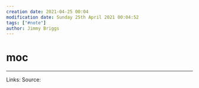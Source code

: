 ```yaml
---
creation date: 2021-04-25 00:04
modification date: Sunday 25th April 2021 00:04:52
tags: ["#note"]
author: Jimmy Briggs
---
```


# moc

***
Links: 
Source:

